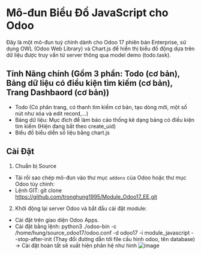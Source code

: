 # Mô-đun Biểu Đồ JavaScript cho Odoo

Đây là một mô-đun tuỳ chỉnh dành cho Odoo 17 phiên bản Enterprise, sử dụng OWL (Odoo Web Library) và Chart.js để hiển thị biểu đồ động dựa trên dữ liệu được truy vấn từ server thông qua model demo (todo.task).

## Tính Năng chính (Gồm 3 phần: Todo (cơ bản), Bảng dữ liệu có điều kiện tìm kiếm (cơ bản), Trang Dashbaord (cơ bản))
- Todo (Có phân trang, có thanh tìm kiếm cơ bản, tạo dòng mới, một số nút như xóa và edit record,...)
- Bảng dữ liệu: Mục đích để làm báo cáo thống kê dạng bảng có điều kiện tìm kiếm (Hiện đang bắt theo create_uid)
- Biểu đồ biểu diễn số liệu bằng chart.js

## Cài Đặt
1. Chuẩn bị Source
- Tải rồi sao chép mô-đun vào thư mục `addons` của Odoo hoặc thư mục Odoo tùy chỉnh:
- Lệnh GIT: git clone https://github.com/tronghung1995/Module_Odoo17_EE.git

2. Khởi động lại server Odoo và bắt đầu cài đặt module:
- Cài đặt trên giao diện Odoo Apps.
- Cài đặt bằng lệnh: python3 ./odoo-bin -c /home/hung/source_odoo17/odoo.conf -d odoo17 -i module_javascript --stop-after-init (Thay đổi đường dẫn tới file cấu hình odoo, tên database)
-> Cài đặt hoàn tất sẽ xuất hiện phân hệ như hình ![image](https://github.com/user-attachments/assets/7bd37087-e823-45fb-b768-46cdb05c82d7)

